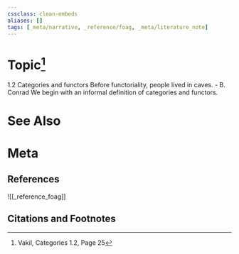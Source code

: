 ```yaml
---
cssclass: clean-embeds
aliases: []
tags: [_meta/narrative, _reference/foag, _meta/literature_note]
---
```

# Topic[^1]
1.2 Categories and functors
Before functoriality, people lived in caves. - B. Conrad
We begin with an informal definition of categories and functors.


# See Also

# Meta
## References
![[_reference_foag]]


## Citations and Footnotes
[^1]: Vakil, Categories 1.2, Page 25